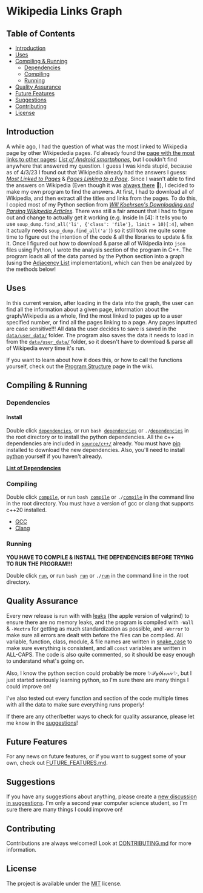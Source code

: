 # Wikipedia Links Graph

## Table of Contents

- [Introduction](#introduction)
- [Uses](#uses)
- [Compiling & Running](#compiling--running)
    - [Dependencies](#dependencies)
    - [Compiling](#compiling)
    - [Running](#running)
- [Quality Assurance](#quality-assurance)
- [Future Features](#future-features)
- [Suggestions](#suggestions)
- [Contributing](#contributing)
- [License](#license)

## Introduction

A while ago, I had the question of what was the most linked to Wikipedia page by other Wikipededia pages. I'd already found the [page with the most links to other pages](https://en.wikipedia.org/wiki/Wikipedia:Articles_with_the_most_references): [*List of Android smartphones*](https://en.wikipedia.org/wiki/List_of_Android_smartphones), but I couldn't find anywhere that answered my question. I guess I was kinda stupid, because as of 4/3/23 I found out that Wikipedia already had the answers I guess: [*Most Linked to Pages*](https://en.wikipedia.org/wiki/Special:MostLinkedPages) & [*Pages Linking to a Page*](https://en.wikipedia.org/wiki/Special:WhatLinksHere). Since I wasn't able to find the answers on Wikipedia (Even though it was [always there](https://en.wikipedia.org/wiki/Wikipedia:Wikipedia_records#Links) 🤦), I decided to make my own program to find the answers. At first, I had to download all of Wikipedia, and then extract all the titles and links from the pages. To do this, I copied most of my Python section from [*Will Koehrsen's Downloading and Parsing Wikipedia Articles*](https://github.com/WillKoehrsen/wikipedia-data-science/blob/master/notebooks/Downloading%20and%20Parsing%20Wikipedia%20Articles.ipynb). There was still a fair amount that I had to figure out and change to actually get it working (e.g. Inside In [4]: it tells you to use `soup_dump.find_all('li', {'class': 'file'}, limit = 10)[:4]`, when it actually needs `soup_dump.find_all('a')`) so it still took me quite some time to figure out the intention of the code & all the libraries to update & fix it. Once I figured out how to download & parse all of Wikipedia into `json` files using Python, I wrote the analysis section of the program in C++. The program loads all of the data parsed by the Python section into a graph (using the [Adjacency List](https://www.programiz.com/dsa/graph-adjacency-list) implementation), which can then be analyzed by the methods below!

## Uses

In this current version, after loading in the data into the graph, the user can find all the information about a given page, information about the graph/Wikipedia as a whole, find the most linked to pages up to a user specified number, or find all the pages linking to a page. Any pages inputted are case sensitive!!! All data the user decides to save is saved in the [`data/user_data/`](../data/user_data/) folder. The program also saves the data it needs to load in from the [`data/user_data/`](../data/user_data/) folder, so it doesn't have to download & parse all of Wikipedia every time it's run.

If you want to learn about how it does this, or how to call the functions yourself, check out the [Program Structure](https://github.com/Huckdirks/Wikipedia_Links_Graph/wiki/Program-Structure#c) page in the wiki.

## Compiling & Running

### Dependencies

#### Install

Double click [`dependencies`](../dependencies), or run `bash `[`dependencies`](../dependencies) or `./`[`dependencies`](../dependencies) in the root directory or to install the python dependencies. All the c++ dependencies are included in [`source/c++/`](../source/c%2B%2B/) already. You must have [pip](https://pip.pypa.io/en/stable/installation/) installed to download the new dependencies. Also, you'll need to install [python](https://www.python.org/downloads/) yourself if you haven't already.

**[List of Dependencies](DEPENDENCIES.md)**

### Compiling

Double click [`compile`](../compile), or run `bash `[`compile`](../compile) or `./`[`compile`](../compile) in the command line in the root directory. You must have a version of gcc or clang that supports c++20 installed.

- [GCC](https://gcc.gnu.org/)
- [Clang](https://clang.llvm.org/)

### Running

**YOU HAVE TO COMPILE & INSTALL THE DEPENDENCIES BEFORE TRYING TO RUN THE PROGRAM!!!**

Double click [`run`](../run), or run `bash `[`run`](../run) or `./`[`run`](../run) in the command line in the root directory.

## Quality Assurance
Every new release is run with with [leaks](https://developer.apple.com/library/archive/documentation/Performance/Conceptual/ManagingMemory/Articles/FindingLeaks.html) (the apple version of valgrind) to ensure there are no memory leaks, and the program is compiled with `-Wall` & `-Wextra` for getting as much standardization as possible, and `-Werror` to make sure all errors are dealt with before the files can be compiled. All variable, function, class, module, & file names are written in [snake_case](https://en.wikipedia.org/wiki/Snake_case) to make sure everything is consistent, and all `const` variables are written in ALL-CAPS. The code is also quite commented, so it should be easy enough to understand what's going on.

Also, I know the python section could probably be more ✨𝒫𝓎𝓉𝒽ℴ𝓃𝒾𝒸✨, but I just started seriously learning python, so I'm sure there are many things I could improve on!

I've also tested out every function and section of the code multiple times with all the data to make sure everything runs properly!

If there are any other/better ways to check for quality assurance, please let me know in the [suggestions](https://github.com/Huckdirks/Wikipedia_Links_Graph/discussions/new?category=suggestions)!

## Future Features

For any news on future features, or if you want to suggest some of your own, check out [FUTURE_FEATURES.md](FUTURE_FEATURES.md).

## Suggestions

If you have any suggestions about anything, please create a [new discussion in suggestions](https://github.com/Huckdirks/Wikipedia_Graph/discussions/new?category=suggestions). I'm only a second year computer science student, so I'm sure there are many things I could improve on!

## Contributing

Contributions are always welcomed! Look at [CONTRIBUTING.md](CONTRIBUTING.md) for more information.

## License

The project is available under the [MIT](https://opensource.org/licenses/MIT) license.
